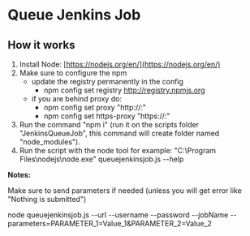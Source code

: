 # Queue Jenkins Job #

## How it works ##
1. Install Node: [https://nodejs.org/en/](https://nodejs.org/en/)
2. Make sure to configure the npm 
	- update the registry permanently in the config
		- npm config set registry http://registry.npmjs.org 
	- if you are behind proxy do:
		- npm config set proxy "http://<proxy server>:<port>" 
		- npm config set https-proxy "https://<proxy server>:<port>" 
3. Run the command "npm i" (run it on the scripts folder "JenkinsQueueJob", this command will create folder named "node_modules").
4. Run the script with the node tool for example: "C:\Program Files\nodejs\node.exe" queuejenkinsjob.js --help

**Notes:**

Make sure to send parameters if needed (unless you will get error like "Nothing is submitted")

node queuejenkinsjob.js --url <Jenkins URL> --username <Username> --password <Password> --jobName <Job Name> --parameters=PARAMETER_1=Value_1&PARAMETER_2=Value_2
